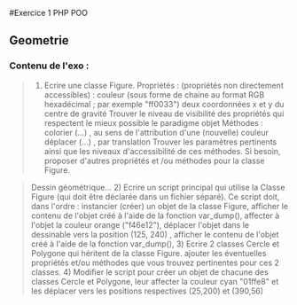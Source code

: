 #Exercice 1 PHP POO 
## Geometrie

### Contenu de l'exo :
>1) Ecrire une classe Figure.
>Propriétés : (propriétés non directement accessibles) :
>couleur (sous forme de chaine au format RGB hexadécimal ; par exemple "ff0033")
>deux coordonnées x et y du centre de gravité
>Trouver le niveau de visibilité des propriétés qui respectent le mieux possible le paradigme objet
>Méthodes :
>colorier (…) , au sens de l'attribution d'une (nouvelle) couleur
>déplacer (…) , par translation
>Trouver les paramètres pertinents ainsi que les niveaux d'accessibilité de ces méthodes.
>Si besoin, proposer d'autres propriétés et /ou méthodes pour la classe Figure.


>Dessin géométrique…
>2) Ecrire un script principal qui utilise la Classe Figure (qui doit être déclarée dans un fichier séparé).
>Ce script doit, dans l'ordre :
>instancier (créer) un objet de la classe Figure,
>afficher le contenu de l'objet créé à l'aide de la fonction var_dump(),
>affecter à l'objet la couleur orange ("f46e12"),
>déplacer l'objet dans le dessinable vers la position (125, 240) ,
>afficher le contenu de l'objet créé à l'aide de la fonction var_dump(),
>3) Ecrire 2 classes Cercle et Polygone qui héritent de la classe Figure.
>ajouter les éventuelles propriétés et/ou méthodes que vous trouvez pertinentes pour ces 2 classes.
>4) Modifier le script pour créer un objet de chacune des classes Cercle et Polygone, leur
>affecter la couleur cyan "01ffe8" et les déplacer vers les positions respectives (25,200) et (390,56)